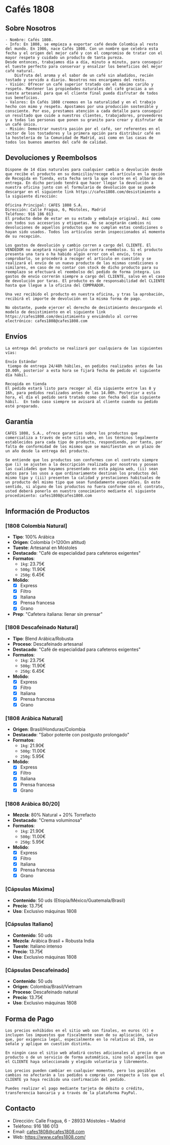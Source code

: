 # Cafés 1808

## **Sobre Nosotros** 
	- Nombre: Cafés 1808.
	- Info: En 1808, se empieza a exportar café desde Colombia al resto del mundo. En 1986, nace Cafés 1808. Con un nombre que celebra esta fecha y el origen del mejor café y con el compromiso de tratar con el mayor respeto y cuidado un producto de tanta pureza.
	Desde entonces, trabajamos día a día, minuto a minuto, para conseguir el tueste perfecto para conservar y ensalzar los beneficios del mejor café natural. 
		Disfruta del aroma y el sabor de un café sin añadidos, recién tostado y servido a diario. Nosotros nos encargamos del resto.
	- Visión: Ofrecer un café superior tratado con el máximo cariño y respeto. Mantener las propiedades naturales del café gracias a un tueste artesanal para que el cliente final pueda disfrutar de todos sus beneficios.
	- Valores: En Cafés 1808 creemos en la naturalidad y en el trabajo hecho con mimo y respeto. Apostamos por una producción sostenible y consciente. Por eso, prestamos atención a cada detalle para conseguir un resultado que cuide a nuestros clientes, trabajadores, proveedores y a todas las personas que ponen su granito para crear y disfrutar de un café único.
	- Misión: Demostrar nuestra pasión por el café, ser referentes en el sector de los tostadores y la primera opción para distribuir café en la hostelería de la Comunidad de Madrid, así como en las casas de todos los buenos amantes del café de calidad. 


## **Devoluciones y Reembolsos**
	Dispone de 14 días naturales para cualquier cambio o devolución desde que recibe el producto en su domicilio/recoge el artículo en la opción de Recogida en Tienda, esta fecha será la que conste en el albarán de entrega. En dicho periodo tendrá que hacer llegar la devolución a nuestra oficina junto con el formulario de devolución que se puede descargar en el siguiente link https://cafes1808.com/desistimiento a la siguiente dirección:

	Oficina Principal: CAFES 1808 S.A.
	Dirección: Calle Fragua, 6, Móstoles, Madrid
	Teléfono: 916 186 013
	El producto debe de estar en su estado y embalaje original. Así como con todos sus accesorios y etiquetas. No se aceptarán cambios ni devoluciones de aquellos productos que no cumplan estas condiciones o hayan sido usados. Todos los artículos serán inspeccionados al momento de su recepción.

	Los gastos de devolución y cambio corren a cargo del CLIENTE. El VENDEDOR no aceptará ningún artículo contra reembolso. Si el producto presenta una tara o ha habido algún error con el envío, tras comprobarlo, se procederá a recoger el artículo en cuestión y se realizará el envío de un nuevo producto de las mismas condiciones o similares, en caso de no contar con stock de dicho producto para su reemplazo se efectuará el reembolso del pedido de forma íntegra. Los gastos de envío correrán siempre a cargo del CLIENTE, salvo en el caso de devolución por taras. El producto es de responsabilidad del CLIENTE hasta que llegue a la oficina del COMPRADOR.

	Una vez recibido el producto en nuestra oficina, y tras la aprobación, recibirá el importe de devolución en la misma forma de pago.

	No obstante, puede ejercer el derecho de desistimiento descargando el modelo de desistimiento en el siguiente link https://cafes1808.com/desistimiento y enviándolo al correo electrónico: cafes1808@cafes1808.com

## **Envíos**
	La entrega del producto se realizará por cualquiera de las siguientes vías:

	Envío Estándar
	 tiempo de entrega 24/48h hábiles, en pedidos realizados antes de las 10.00h, posterior a esta hora se fijará fecha de pedido el siguiente día hábil.

	Recogida en tienda
	El pedido estará listo para recoger al día siguiente entre las 8 y 16h, para pedidos realizados antes de las 14.00h. Posterior a esta hora, el día el pedido será tratado como con fecha del día siguiente hábil.  En todo caso siempre se avisará al cliente cuando su pedido esté preparado.

## **Garantía**
	CAFES 1808, S.A., ofrece garantías sobre los productos que comercializa a través de este sitio web, en los términos legalmente establecidos para cada tipo de producto, respondiendo, por tanto, por falta de conformidad de los mismos que se manifiestan en un plazo de un año desde la entrega del producto.

	Se entiende que los productos son conformes con el contrato siempre que (i) se ajusten a la descripción realizada por nosotros y posean las cualidades que hayamos presentado en esta página web, (ii) sean aptos para los usos a que ordinariamente destinan los productos del mismo tipo y (iii) presenten la calidad y prestaciones habituales de un producto del mismo tipo que sean fundadamente esperables. En este sentido, si alguno de los productos no fuera conforme con el contrato, usted deberá ponerlo en nuestro conocimiento mediante el siguiente procedimiento: cafes1808@cafes1808.com

## **Información de Productos**

### [1808 Colombia Natural]
- **Tipo**: 100% Arábica
- **Origen**: Colombia (>1200m altitud)
- **Tueste**: Artesanal en Móstoles
- **Destacado**: "Café de especialidad para cafeteros exigentes"
- **Formatos**:
  - `1kg`: 23.75€
  - `500g`: 11.90€
  - `250g`: 6.45€
- **Molido**: 
  - [x] Express
  - [x] Filtro
  - [x] Italiana
  - [x] Prensa francesa
  - [x] Grano
- **Prep**: "Cafetera italiana: llenar sin prensar"

### [1808 Descafeinado Natural]
- **Tipo**: Blend Arábica/Robusta
- **Proceso**: Descafeinado artesanal
- **Destacado**: "Café de especialidad para cafeteros exigentes"
- **Formatos**:
  - `1kg`: 23.75€
  - `500g`: 11.90€
  - `250g`: 6.45€
- **Molido**: 
  - [x] Express  
  - [x] Filtro
  - [x] Italiana
  - [x] Prensa francesa
  - [x] Grano

### [1808 Arábica Natural]
- **Origen**: Brasil/Honduras/Colombia
- **Destacado**: "Sabor potente con postgusto prolongado"
- **Formatos**:
  - `1kg`: 21.90€
  - `500g`: 11.00€  
  - `250g`: 5.95€
- **Molido**: 
  - [x] Express
  - [x] Filtro
  - [x] Italiana
  - [x] Prensa francesa
  - [x] Grano

### [1808 Arábica 80/20]
- **Mezcla**: 80% Natural + 20% Torrefacto
- **Destacado**: "Crema voluminosa"
- **Formatos**:
  - `1kg`: 21.90€
  - `500g`: 11.00€
  - `250g`: 5.95€
- **Molido**:
  - [x] Express
  - [x] Filtro
  - [x] Italiana  
  - [x] Prensa francesa
  - [x] Grano

### [Cápsulas Máxima]
- **Contenido**: 50 uds (Etiopía/México/Guatemala/Brasil)
- **Precio**: 13.75€
- **Uso**: Exclusivo máquinas 1808

### [Cápsulas Italiano]  
- **Contenido**: 50 uds 
- **Mezcla**: Arábica Brasil + Robusta India
- **Tueste**: Italiano intenso
- **Precio**: 13.75€
- **Uso**: Exclusivo máquinas 1808

### [Cápsulas Descafeinado]
- **Contenido**: 50 uds 
- **Origen**: Colombia/Brasil/Vietnam  
- **Proceso**: Descafeinado natural
- **Precio**: 13.75€
- **Uso**: Exclusivo máquinas 1808

## **Forma de Pago**
	Los precios exhibidos en el sitio web son finales, en euros (€) e incluyen los impuestos que fiscalmente sean de su aplicación, salvo que, por exigencia legal, especialmente en lo relativo al IVA, se señale y aplique en cuestión distinta.

	En ningún caso el sitio web añadirá costes adicionales al precio de un producto o de un servicio de forma automática, sino solo aquellos que el CLIENTE haya seleccionado y elegido voluntaria y libremente.

	Los precios pueden cambiar en cualquier momento, pero los posibles cambios no afectarán a los pedidos o compras con respecto a los que el CLIENTE ya haya recibido una confirmación del pedido.

	Puedes realizar el pago mediante tarjeta de débito o crédito, transferencia bancaria y a través de la plataforma PayPal.

## **Contacto**
 - Dirección: Calle Fragua, 6 - 28933 Móstoles – Madrid
 - Teléfono: 916 186 013
 - Email: cafes1808@cafes1808.com
 - Web: https://www.cafes1808.com/





